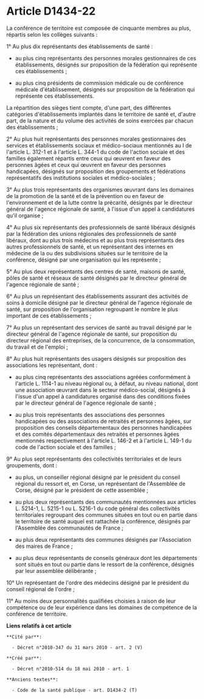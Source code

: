 # Article D1434-22

La conférence de territoire est composée de cinquante membres au plus, répartis selon les collèges suivants : 

1° Au plus dix représentants des établissements de santé :

- au plus cinq représentants des personnes morales gestionnaires de ces établissements, désignés sur proposition de la
fédération qui représente ces établissements ;

- au plus cinq présidents de commission médicale ou de conférence médicale d'établissement, désignés sur proposition de la
fédération qui représente ces établissements. 

La répartition des sièges tient compte, d'une part, des différentes catégories d'établissements implantés dans le territoire
de santé et, d'autre part, de la nature et du volume des activités de soins exercées par chacun des établissements ; 

2° Au plus huit représentants des personnes morales gestionnaires des services et établissements sociaux et médico-sociaux
mentionnés au I de l'article L. 312-1 et à l'article L. 344-1 du code de l'action sociale et des familles également répartis
entre ceux qui œuvrent en faveur des personnes âgées et ceux qui œuvrent en faveur des personnes handicapées, désignés sur
proposition des groupements et fédérations représentatifs des institutions sociales et médico-sociales ; 

3° Au plus trois représentants des organismes œuvrant dans les domaines de la promotion de la santé et de la prévention ou en
faveur de l'environnement et de la lutte contre la précarité, désignés par le directeur général de l'agence régionale de
santé, à l'issue d'un appel à candidatures qu'il organise ; 

4° Au plus six représentants des professionnels de santé libéraux désignés par la fédération des unions régionales des
professionnels de santé libéraux, dont au plus trois médecins et au plus trois représentants des autres professionnels de
santé, et un représentant des internes en médecine de la ou des subdivisions situées sur le territoire de la conférence,
désigné par une organisation qui les représente ; 

5° Au plus deux représentants des centres de santé, maisons de santé, pôles de santé et réseaux de santé désignés par le
directeur général de l'agence régionale de santé ; 

6° Au plus un représentant des établissements assurant des activités de soins à domicile désigné par le directeur général de
l'agence régionale de santé, sur proposition de l'organisation regroupant le nombre le plus important de ces
établissements ; 

7° Au plus un représentant des services de santé au travail désigné par le directeur général de l'agence régionale de santé,
sur proposition du directeur régional des entreprises, de la concurrence, de la consommation, du travail et de l'emploi ; 

8° Au plus huit représentants des usagers désignés sur proposition des associations les représentant, dont :

- au plus cinq représentants des associations agréées conformément à l'article L. 1114-1 au niveau régional ou, à défaut, au
niveau national, dont une association œuvrant dans le secteur médico-social, désignés à l'issue d'un appel à candidatures
organisé dans des conditions fixées par le directeur général de l'agence régionale de santé ;

- au plus trois représentants des associations des personnes handicapées ou des associations de retraités et personnes âgées,
sur proposition des conseils départementaux des personnes handicapées et des comités départementaux des retraités et
personnes âgées mentionnés respectivement à l'article L. 146-2 et à l'article L. 149-1 du code de l'action sociale et des
familles ; 

9° Au plus sept représentants des collectivités territoriales et de leurs groupements, dont :

- au plus, un conseiller régional désigné par le président du conseil régional du ressort et, en Corse, un représentant de
l'Assemblée de Corse, désigné par le président de cette assemblée ;

- au plus deux représentants des communautés mentionnées aux articles L. 5214-1, L. 5215-1 ou L. 5216-1 du code général des
collectivités territoriales regroupant des communes situées en tout ou en partie dans le territoire de santé auquel est
rattachée la conférence, désignés par l'Assemblée des communautés de France ;

- au plus deux représentants des communes désignés par l'Association des maires de France ;

- au plus deux représentants de conseils généraux dont les départements sont situés en tout ou partie dans le ressort de la
conférence, désignés par leur assemblée délibérante ; 

10° Un représentant de l'ordre des médecins désigné par le président du conseil régional de l'ordre ; 

11° Au moins deux personnalités qualifiées choisies à raison de leur compétence ou de leur expérience dans les domaines de
compétence de la conférence de territoire.

**Liens relatifs à cet article**

	**Cité par**:

	  - Décret n°2010-347 du 31 mars 2010 - art. 2 (V)

	**Créé par**:

	  - Décret n°2010-514 du 18 mai 2010 - art. 1

	**Anciens textes**:

	  - Code de la santé publique - art. D1434-2 (T)
